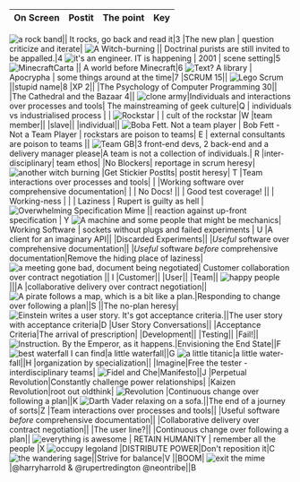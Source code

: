 On Screen | Postit | The point |Key
----------|--------|-----------|---

![a rock band](images/15575226235-thumb.jpg)|| It rocks, go back and read it|3
 |The new plan |  question criticize and iterate|
![A Witch-burning](images/4436279464-thumb.jpg) || Doctrinal purists are still invited to be appalled.|4
![it's an engineer. IT is happening](images/6833649749-thumb.jpg) | 2001 | scene setting|5
![MinecraftCarta](images/13508901354-thumb.jpg) || A world before Minecraft|6
![Text? A library](images/4335376117-thumb.jpg) | Apocrypha | some things around at the time|7
 |SCRUM 15||
![Lego Scrum](images/scrum-thumb.jpg)||stupid name|8
 |XP 2||
 |The Psychology of Computer Programming 30||
 |The Cathedral and the Bazaar 4||
 ![clone army](images/6182784051-thumb.jpg)|Individuals and interactions over processes and tools| The mainstreaming of geek culture|Q
  | individuals vs industrialised process | |
 ![Rockstar](images/14112636141-thumb.jpg) | | cult of the rockstar |W
  |team member||
  |slave||
  |individual||
 ![Boba Fett. Not a team player](images/5354781759-thumb.jpg) | Bob Fett - Not a Team Player | rockstars are poison to teams| E
  | external consultants are poison to teams ||
 ![Team GB](images/7747526978-thumb.jpg)|3 front-end devs, 2 back-end and a delivery manager please|A team is not a collection of individuals.| R
  |inter-disciplinary| team ethos|
  |No Blockers| reportage in scrum heresy|
 ![another witch burning](images/6291267341-thumb.jpg) |Get Stickier PostIts| postit heresy| T
  |Team interactions over processes and tools| |
  |Working software over comprehensive documentation| |
  | No Docs! ||
  | Good test coverage! ||
  | Working-ness | |
  | Laziness | Rupert is guilty as hell |
![Overwhelming Specification Mime](images/8725106300-thumb.jpg) || reaction against up-front specification | Y
![A machine and some people that might be mechanics](images/4639456161-thumb.jpg)| Working Software | sockets without plugs and failed experiments | U
 |A client for an imaginary API||
 |Discarded Experiments||
 |*Useful* software over comprehensive documentation||
 |*Useful* software *before* comprehensive documentation|Remove the hiding place of laziness|
 ![a meeting gone bad, document being negotiated](images/5873697252-thumb.jpg)| Customer collaboration over contract negotiation || I
 |Customer||
 |User||
 |Team||
 ![happy people](images/16094729617-thumb.jpg)|||A
 |collaborative delivery over contract negotiation||
![A pirate follows a map, which is a bit like a plan.](images/4153323914-thumb.jpg)|Responding to change over following a plan||S
||The no-plan heresy|
![Einstein writes a user story. It's got acceptance criteria.](images/567753250-thumb.jpg)||The user story with acceptance criteria|D
 |User Story Conversations||
 |Acceptance Criteria|The arrival of prescription|
 |Development||
 |Testing||
 |Fail!||
![Instruction. By the Emperor, as it happens.](images/7278423788-thumb.jpg)|Envisioning the End State||F
![best waterfall I can find](images/5196920800-thumb.jpg)|a little waterfall||G
![a little titanic](images/5618576278-thumb.jpg)|a little water-fall||H
 |organization by specialization||
 |Imagine|Free the tester - interdisciplinary teams|
![Fidel and Che](images/2635864070-thumb.jpg)|Manifesto||J
 |Perpetual Revolution|Constantly challenge power relationships|
 |Kaizen Revolution|root out oldthink|
![Revolution](images/3427736164-thumb.jpg) |Continuous change over following a plan||K
![Darth Vader relaxing on a sofa.](images/14626340083-thumb.jpg)||The end of a journey of sorts|Z
 |Team interactions over processes and tools||
 |Useful software _before_ comprehensive documentation||
 |Collaborative delivery over contract negotiation||
 |The user line?||
 |Continuous change over following a plan||
![everything is awesome](images/12798129015-thumb.jpg) | RETAIN HUMANITY | remember all the people |X
![occupy legoland](images/6533368649-thumb.jpg) |DISTRIBUTE POWER|Don't reposition it|C
![the wandering sage](images/6321866162-thumb.jpg)||Strive for balance|V
 ||BOOM|
![exit the mime](images/5215595600-thumb.jpg)|@harryharrold & @rupertredington @neontribe||B
